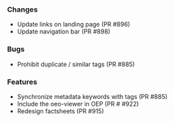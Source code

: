 <!--
SPDX-FileCopyrightText: 2025 Adel Memariani <https://github.com/adelmemariani>
SPDX-FileCopyrightText: 2025 Christian Winger <https://github.com/wingechr>
SPDX-FileCopyrightText: 2025 Christian Winger <https://github.com/wingechr>
SPDX-FileCopyrightText: 2025 Jonas Huber <https://github.com/jh-RLI>

SPDX-License-Identifier: CC0-1.0
-->

### Changes

- Update links on landing page (PR #896)
- Update navigation bar (PR #898)

### Bugs

- Prohibit duplicate / similar tags (PR #885)

### Features

- Synchronize metadata keywords with tags (PR #885)
- Include the oeo-viewer in OEP (PR # #922)
- Redesign factsheets (PR #915)
